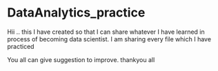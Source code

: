 # DataAnalytics_practice


Hii .. this I have created so that I can share whatever I have learned in process of becoming data scientist.
I am sharing every file which I have practiced

You all can give suggestion to improve.
thankyou all
